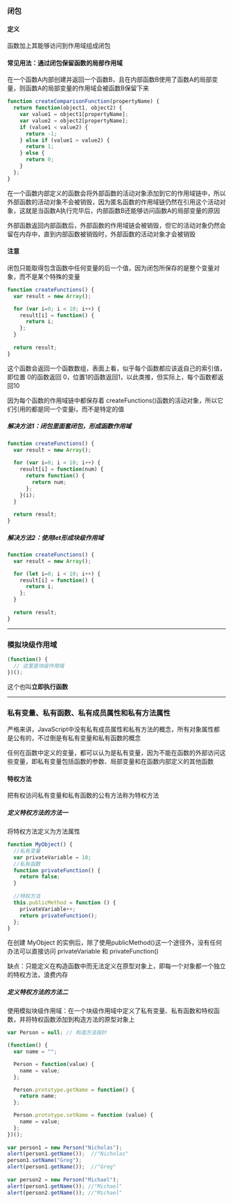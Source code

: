 ### 闭包

#### 定义

函数加上其能够访问到作用域组成闭包

#### 常见用法：通过闭包保留函数的局部作用域

在一个函数A内部创建并返回一个函数B，且在内部函数B使用了函数A的局部变量，则函数A的局部变量的作用域会被函数B保留下来

```js
function createComparisonFunction(propertyName) {          
  return function(object1, object2) {         
    var value1 = object1[propertyName];         
    var value2 = object2[propertyName];                  
    if (value1 < value2) {             
      return -1;         
    } else if (value1 > value2) {             
      return 1;         
    } else {             
      return 0;         
    }     
  }; 
}
```

在一个函数内部定义的函数会将外部函数的活动对象添加到它的作用域链中，所以外部函数的活动对象不会被销毁，因为匿名函数的作用域链仍然在引用这个活动对象，这就是当函数A执行完毕后，内部函数B还能够访问函数A的局部变量的原因

外部函数返回内部函数后，外部函数的作用域链会被销毁，但它的活动对象仍然会留在内存中，直到内部函数被销毁时，外部函数的活动对象才会被销毁

#### 注意

闭包只能取得包含函数中任何变量的后一个值，因为闭包所保存的是整个变量对象，而不是某个特殊的变量
```js
function createFunctions() {     
  var result = new Array(); 

  for (var i=0; i < 10; i++) {         
    result[i] = function() {             
      return i;         
    };     
  } 
 
  return result; 
}
```
这个函数会返回一个函数数组，表面上看，似乎每个函数都应该返自己的索引值，即位置 0的函数返回 0，位置1的函数返回1，以此类推，但实际上，每个函数都返回10

因为每个函数的作用域链中都保存着 createFunctions()函数的活动对象，所以它们引用的都是同一个变量i，而不是特定的值

##### 解决方法1：闭包里面套闭包，形成函数作用域

```js
function createFunctions() {     
  var result = new Array(); 
 
  for (var i=0; i < 10; i++) {         
    result[i] = function(num) {             
      return function() {                 
        return num;             
      };         
    }(i);     
  } 
 
  return result; 
} 
```

##### 解决方法2：使用let形成块级作用域

```js
function createFunctions() {     
  var result = new Array(); 

  for (let i=0; i < 10; i++) {         
    result[i] = function() {             
      return i;         
    };     
  } 
 
  return result; 
}
```

---------------------------------------------------------------

### 模拟块级作用域

```js
(function() {
  // 这里是块级作用域
})();
```

这个也叫**立即执行函数**

------------------------------------------------

### 私有变量、私有函数、私有成员属性和私有方法属性
严格来讲，JavaScript中没有私有成员属性和私有方法的概念，所有对象属性都是公有的，不过倒是有私有变量和私有函数的概念

任何在函数中定义的变量，都可以认为是私有变量，因为不能在函数的外部访问这些变量，即私有变量包括函数的参数、局部变量和在函数内部定义的其他函数

#### 特权方法

把有权访问私有变量和私有函数的公有方法称为特权方法

##### 定义特权方法的方法一

将特权方法定义为方法属性

```js
function MyObject() { 
  //私有变量     
  var privateVariable = 10; 
  //私有函数
  function privateFunction() {         
    return false;    
  } 
 
  //特权方法     
  this.publicMethod = function () {         
    privateVariable++;         
    return privateFunction();     
  }; 
}
```
在创建 MyObject 的实例后，除了使用publicMethod()这一个途径外，没有任何办法可以直接访问 privateVariable 和 privateFunction()

缺点：只能定义在构造函数中而无法定义在原型对象上，即每一个对象都一个独立的特权方法，浪费内存

##### 定义特权方法的方法二

使用模拟块级作用域：在一个块级作用域中定义了私有变量、私有函数和特权函数，并将特权函数添加到构造方法的原型对象上

```js
var Person = null; // 构造方法指针

(function() {
  var name = "";          

  Person = function(value) {         
    name = value;     
  };          

  Person.prototype.getName = function() {         
    return name;     
  };          

  Person.prototype.setName = function (value) { 
    name = value;     
  }; 
})();
  
var person1 = new Person("Nicholas"); 
alert(person1.getName());  //"Nicholas" 
person1.setName("Greg"); 
alert(person1.getName());  //"Greg" 
   
var person2 = new Person("Michael"); 
alert(person1.getName()); //"Michael" 
alert(person2.getName()); //"Michael" 
```